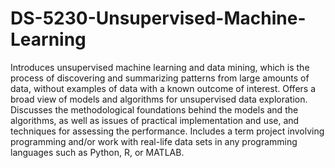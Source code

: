 # DS-5230-Unsupervised-Machine-Learning

Introduces unsupervised machine learning and data mining, which is the process of discovering and summarizing patterns from large amounts of data, without examples of data with a known outcome of interest. Offers a broad view of models and algorithms for unsupervised data exploration. Discusses the methodological foundations behind the models and the algorithms, as well as issues of practical implementation and use, and techniques for assessing the performance. Includes a term project involving programming and/or work with real-life data sets in any programming languages such as Python, R, or MATLAB.
